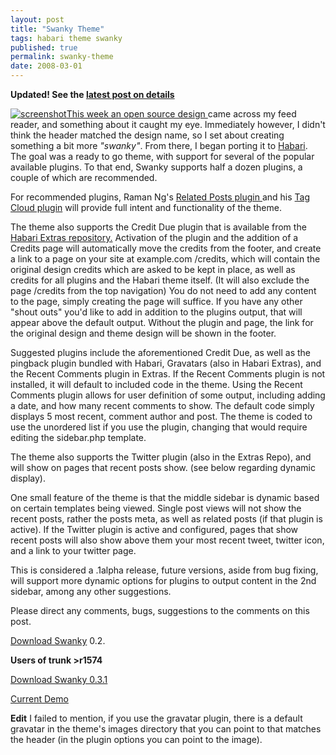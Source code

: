 ```yaml
---
layout: post
title: "Swanky Theme"
tags: habari theme swanky
published: true
permalink: swanky-theme
date: 2008-03-01
---
```


<strong>Updated! See the <a href="http://miklb.com/habari-theme-swanky-05beta-released">latest post on details</strong>

<img src="http://miklb.com/user/images/swanky_screenshot.jpg" alt="screenshot" class="left">This week an <a href="http://www.freecsstemplates.org/preview/swanky">open source design </a> came across my feed reader, and something about it caught my eye.  Immediately however, I didn't think the header matched the design name, so I set about creating something a bit more  <em>"swanky"</em>.  From there, I began porting it to <a href="http://habariproject.org">Habari</a>.  The goal was a ready to go theme, with support for several of the popular available plugins.  To that end, Swanky supports half a dozen plugins, a couple of which are recommended.

For recommended plugins, Raman Ng's <a href="http://blog.tinyau.net/archives/2007/07/02/habari-rn-related-posts-plugin/"> Related Posts plugin </a> and his <a href="http://blog.tinyau.net/archives/2007/08/30/habari-rn-tag-cloud-plugin">Tag Cloud plugin</a> will provide full intent and functionality of the theme.

The theme also supports the Credit Due plugin that is available from the <a href="http://www.habariproject.org/dist/plugins/">Habari Extras repository.</a>  Activation of the plugin and the addition of a Credits page will automatically move the credits from the footer, and create a link to a page on your site at  example.com /credits, which will contain the original design credits which are asked to be kept in place, as well as credits for all plugins and the Habari theme itself. (It will also exclude the page /credits from the top navigation)  You do not need to add any content to the page, simply creating the page will suffice.  If you have any other "shout outs" you'd like to add in addition to the plugins output, that will appear above the default output.  Without the plugin and page, the link for the original design and theme design will be shown in the footer.

Suggested plugins include the aforementioned Credit Due, as well as the pingback plugin bundled with Habari, Gravatars (also in Habari Extras), and the Recent Comments plugin in Extras.  If the Recent Comments plugin is not installed, it will default to included code in the theme.  Using the Recent Comments plugin allows for user definition of some output, including adding a date, and how many recent comments to show. The default code simply displays 5 most recent, comment author and post.  The theme is coded to use the unordered list if you use the plugin, changing that would require editing the sidebar.php template.

The theme also supports the Twitter plugin (also in the Extras Repo), and will show on pages that recent posts show.  (see below regarding dynamic display).

One small feature of the theme is that the middle sidebar is dynamic based on certain templates being viewed.  Single post views will not show the recent posts, rather the posts meta, as well as related posts (if that plugin is active).  If the Twitter plugin is active and configured, pages that show recent posts will also show above them your most recent tweet, twitter icon, and a link to your twitter page.

This is considered a .1alpha release, future versions, aside from bug fixing, will support more dynamic options for plugins to output content in the 2nd sidebar, among any other suggestions.

Please direct any comments, bugs, suggestions to the comments on this post.

<a href="http://miklb.com/user/downloads/swanky_0.2.zip">Download Swanky</a> 0.2.

<strong>Users of trunk >r1574</strong>

<a href="http://miklb.com/user/downloads/swanky_0.3.1.zip">Download Swanky 0.3.1</a>

<a href="http://themes.miklb.com/">Current Demo</a>

<strong>Edit</strong> I failed to mention, if you use the gravatar plugin, there is a default gravatar in the theme's images directory that you can point to that matches the header (in the plugin options you can point to the image).

